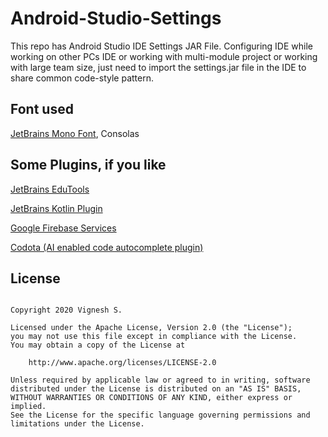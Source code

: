 # Android-Studio-Settings

This repo has Android Studio IDE Settings JAR File. Configuring IDE while working on other PCs IDE or working with multi-module project or working with large team size, just need to import the settings.jar file in the IDE to share common code-style pattern. 

## Font used

<a href="https://www.jetbrains.com/lp/mono/">JetBrains Mono Font</a>, Consolas

## Some Plugins, if you like

<a href="https://plugins.jetbrains.com/plugin/10081-edutools">JetBrains EduTools</a>

<a href="https://plugins.jetbrains.com/plugin/6954-kotlin">JetBrains Kotlin Plugin</a>

<a href="https://plugins.jetbrains.com/plugin/12667-firebase-services">Google Firebase Services</a>

<a href="https://www.codota.com">Codota (AI enabled code autocomplete plugin)</a>

## License

~~~

Copyright 2020 Vignesh S.

Licensed under the Apache License, Version 2.0 (the "License");
you may not use this file except in compliance with the License.
You may obtain a copy of the License at

    http://www.apache.org/licenses/LICENSE-2.0

Unless required by applicable law or agreed to in writing, software
distributed under the License is distributed on an "AS IS" BASIS, 
WITHOUT WARRANTIES OR CONDITIONS OF ANY KIND, either express or implied.
See the License for the specific language governing permissions and
limitations under the License.

~~~
